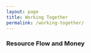 ```yaml
---
layout: page
title: Working Together
permalink: /working-together/
---
```


### Resource Flow and Money
